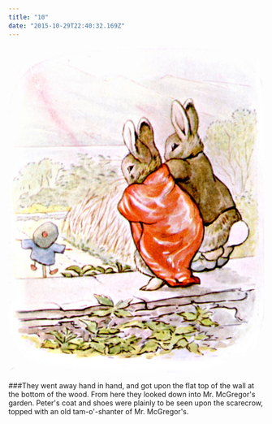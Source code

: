 ```yaml
---
title: "10"
date: "2015-10-29T22:40:32.169Z"
---
```


![Punky Dunk with gold fish bowl ](./23.jpg)

###They went away hand in hand, and got upon the flat top of the wall at the bottom of the wood. From here they looked down into Mr. McGregor's garden. Peter's coat and shoes were plainly to be seen upon the scarecrow, topped with an old tam-o'-shanter of Mr. McGregor's.